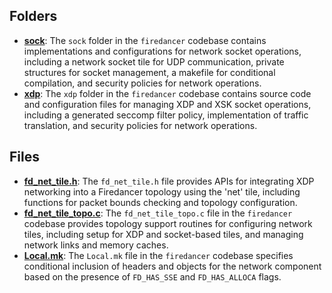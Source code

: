 ## Folders
- **[sock](net/sock.driver.md)**: The `sock` folder in the `firedancer` codebase contains implementations and configurations for network socket operations, including a network socket tile for UDP communication, private structures for socket management, a makefile for conditional compilation, and security policies for network operations.
- **[xdp](net/xdp.driver.md)**: The `xdp` folder in the `firedancer` codebase contains source code and configuration files for managing XDP and XSK socket operations, including a generated seccomp filter policy, implementation of traffic translation, and security policies for network operations.

## Files
- **[fd_net_tile.h](net/fd_net_tile.h.driver.md)**: The `fd_net_tile.h` file provides APIs for integrating XDP networking into a Firedancer topology using the 'net' tile, including functions for packet bounds checking and topology configuration.
- **[fd_net_tile_topo.c](net/fd_net_tile_topo.c.driver.md)**: The `fd_net_tile_topo.c` file in the `firedancer` codebase provides topology support routines for configuring network tiles, including setup for XDP and socket-based tiles, and managing network links and memory caches.
- **[Local.mk](net/Local.mk.driver.md)**: The `Local.mk` file in the `firedancer` codebase specifies conditional inclusion of headers and objects for the network component based on the presence of `FD_HAS_SSE` and `FD_HAS_ALLOCA` flags.

